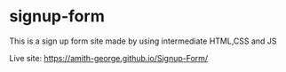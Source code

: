 # signup-form
This is a sign up form site made by using intermediate HTML,CSS and JS 

Live site: https://amith-george.github.io/Signup-Form/

